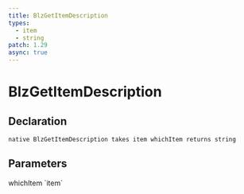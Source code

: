 ```yaml
---
title: BlzGetItemDescription
types:
  - item
  - string
patch: 1.29
async: true
---
```


# BlzGetItemDescription

## Declaration

```
native BlzGetItemDescription takes item whichItem returns string
```

## Parameters
<dl>
  <dt>whichItem `item`</dt>
  <dd></dd>
</dl>